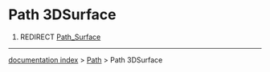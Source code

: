 # Path 3DSurface
1.  REDIRECT [Path\_Surface](Path_Surface.md)

---
[documentation index](../README.md) > [Path](Path_Workbench.md) > Path 3DSurface
